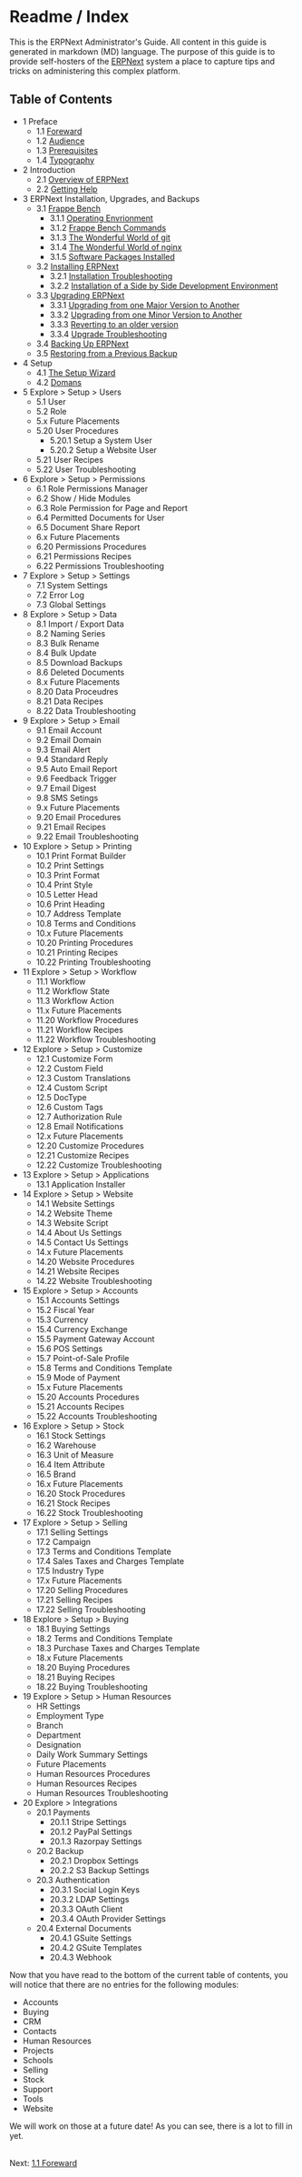 # Readme / Index

This is the ERPNext Administrator's Guide. All content in this guide is generated in markdown (MD) language. The purpose of this guide is to provide self-hosters of the [ERPNext](https://erpnext.org "ERPNext Website") system a place to capture tips and tricks on administering this complex platform.

## Table of Contents

* 1 Preface
    * 1.1 [Foreward](preface/foreward.md "Foreward")
    * 1.2 [Audience](preface/audience.md "Audience")
    * 1.3 [Prerequisites](preface/prerequisites.md "Prereguisites")
    * 1.4 [Typography](preface/typography.md "Typography")
* 2 Introduction
    * 2.1 [Overview of ERPNext](introduction/overview.md "Overview of ERPNext")
    * 2.2 [Getting Help](introduction/help.md "Getting Help")
* 3 ERPNext Installation, Upgrades, and Backups
    * 3.1 [Frappe Bench](i-u-b/bench.md)
        * 3.1.1 [Operating Envrionment](i-u-b/bench.md)
        * 3.1.2 [Frappe Bench Commands](i-u-b/bench.md)
        * 3.1.3 [The Wonderful World of git](i-u-b/git.md)
        * 3.1.4 [The Wonderful World of nginx](i-u-b/nginx.md)
        * 3.1.5 [Software Packages Installed](i-u-b/software.md)
    * 3.2 [Installing ERPNext](i-u-b/install.md)
        * 3.2.1 [Installation Troubleshooting](i-u-b/install-trouble.md)
        * 3.2.2 [Installation of a Side by Side Development Environment](i-u-b/install-dev.md)
    * 3.3 [Upgrading ERPNext](i-u-b/upgrade.md)
        * 3.3.1 [Upgrading from one Major Version to Another](i-u-b/upgrade.md)
        * 3.3.2 [Upgrading from one Minor Version to Another](i-u-b/upgrade.md)
        * 3.3.3 [Reverting to an older version](i-u-b/revert.md)
        * 3.3.4 [Upgrade Troubleshooting](i-u-b/upgrade-trouble.md)
    * 3.4 [Backing Up ERPNext](i-u-b/backup.md)
    * 3.5 [Restoring from a Previous Backup](restore.md)
* 4 Setup
    * 4.1 [The Setup Wizard](setup/setup.md)
    * 4.2 [Domans](setup/domains.md)
* 5 Explore > Setup > Users
    * 5.1 User
    * 5.2 Role
    * 5.x Future Placements
    * 5.20 User Procedures
        * 5.20.1 Setup a System User
        * 5.20.2 Setup a Website User
    * 5.21 User Recipes
    * 5.22 User Troubleshooting
 * 6 Explore > Setup > Permissions
    * 6.1 Role Permissions Manager
    * 6.2 Show / Hide Modules
    * 6.3 Role Permission for Page and Report
    * 6.4 Permitted Documents for User
    * 6.5 Document Share Report
    * 6.x Future Placements
    * 6.20 Permissions Procedures 
    * 6.21 Permissions Recipes
    * 6.22 Permissions Troubleshooting
 * 7 Explore > Setup > Settings
    * 7.1 System Settings
    * 7.2 Error Log
    * 7.3 Global Settings
* 8 Explore > Setup > Data
    * 8.1 Import / Export Data
    * 8.2 Naming Series
    * 8.3 Bulk Rename
    * 8.4 Bulk Update
    * 8.5 Download Backups
    * 8.6 Deleted Documents
    * 8.x Future Placements
    * 8.20 Data Proceudres
    * 8.21 Data Recipes
    * 8.22 Data Troubleshooting
* 9 Explore > Setup > Email
    * 9.1 Email Account
    * 9.2 Email Domain
    * 9.3 Email Alert
    * 9.4 Standard Reply
    * 9.5 Auto Email Report
    * 9.6 Feedback Trigger
    * 9.7 Email Digest
    * 9.8 SMS Setings
    * 9.x Future Placements
    * 9.20 Email Procedures
    * 9.21 Email Recipes
    * 9.22 Email Troubleshooting
* 10 Explore > Setup > Printing
    * 10.1 Print Format Builder
    * 10.2 Print Settings
    * 10.3 Print Format
    * 10.4 Print Style
    * 10.5 Letter Head
    * 10.6 Print Heading
    * 10.7 Address Template
    * 10.8 Terms and Conditions
    * 10.x Future Placements
    * 10.20 Printing Procedures
    * 10.21 Printing Recipes
    * 10.22 Printing Troubleshooting
* 11 Explore > Setup > Workflow
    * 11.1 Workflow
    * 11.2 Workflow State
    * 11.3 Workflow Action
    * 11.x Future Placements
    * 11.20 Workflow Procedures
    * 11.21 Workflow Recipes
    * 11.22 Workflow Troubleshooting
* 12 Explore > Setup > Customize
    * 12.1 Customize Form
    * 12.2 Custom Field
    * 12.3 Custom Translations
    * 12.4 Custom Script
    * 12.5 DocType
    * 12.6 Custom Tags
    * 12.7 Authorization Rule
    * 12.8 Email Notifications
    * 12.x Future Placements
    * 12.20 Customize Procedures
    * 12.21 Customize Recipes
    * 12.22 Customize Troubleshooting
* 13 Explore > Setup > Applications
    * 13.1 Application Installer
* 14 Explore > Setup > Website
    * 14.1 Website Settings
    * 14.2 Website Theme
    * 14.3 Website Script
    * 14.4 About Us Settings
    * 14.5 Contact Us Settings
    * 14.x Future Placements
    * 14.20 Website Procedures
    * 14.21 Website Recipes
    * 14.22 Website Troubleshooting
* 15 Explore > Setup > Accounts
    * 15.1 Accounts Settings
    * 15.2 Fiscal Year
    * 15.3 Currency
    * 15.4 Currency Exchange
    * 15.5 Payment Gateway Account
    * 15.6 POS Settings
    * 15.7 Point-of-Sale Profile
    * 15.8 Terms and Conditions Template
    * 15.9 Mode of Payment
    * 15.x Future Placements
    * 15.20 Accounts Procedures
    * 15.21 Accounts Recipes
    * 15.22 Accounts Troubleshooting
* 16 Explore > Setup > Stock
    * 16.1 Stock Settings
    * 16.2 Warehouse
    * 16.3 Unit of Measure
    * 16.4 Item Attribute
    * 16.5 Brand
    * 16.x Future Placements
    * 16.20 Stock Procedures
    * 16.21 Stock Recipes
    * 16.22 Stock Troubleshooting
* 17 Explore > Setup > Selling
    * 17.1 Selling Settings
    * 17.2 Campaign
    * 17.3 Terms and Conditions Template
    * 17.4 Sales Taxes and Charges Template
    * 17.5 Industry Type
    * 17.x Future Placements
    * 17.20 Selling Procedures
    * 17.21 Selling Recipes
    * 17.22 Selling Troubleshooting
* 18 Explore > Setup > Buying
    * 18.1 Buying Settings
    * 18.2 Terms and Conditions Template
    * 18.3 Purchase Taxes and Charges Template
    * 18.x Future Placements
    * 18.20 Buying Procedures
    * 18.21 Buying Recipes
    * 18.22 Buying Troubleshooting 
* 19 Explore > Setup > Human Resources
    * HR Settings
    * Employment Type
    * Branch
    * Department
    * Designation
    * Daily Work Summary Settings
    * Future Placements
    * Human Resources Procedures
    * Human Resources Recipes
    * Human Resources Troubleshooting
* 20 Explore > Integrations
    * 20.1 Payments
        * 20.1.1 Stripe Settings
        * 20.1.2 PayPal Settings
        * 20.1.3 Razorpay Settings
    * 20.2 Backup
        * 20.2.1 Dropbox Settings
        * 20.2.2 S3 Backup Settings
    * 20.3 Authentication
        * 20.3.1 Social Login Keys
        * 20.3.2 LDAP Settings
        * 20.3.3 OAuth Client
        * 20.3.4 OAuth Provider Settings
    * 20.4 External Documents
        * 20.4.1 GSuite Settings
        * 20.4.2 GSuite Templates
        * 20.4.3 Webhook

Now that you have read to the bottom of the current table of contents, you will notice that there are no entries for the following modules:

* Accounts
* Buying
* CRM
* Contacts
* Human Resources
* Projects
* Schools
* Selling
* Stock
* Support
* Tools
* Website

We will work on those at a future date! As you can see, there is a lot to fill in yet.<br /><br />

Next: [1.1 Foreward](preface/foreward.md "Foreward")
